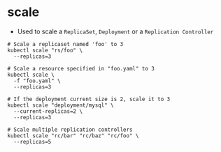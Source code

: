 # scale

- Used to scale a `ReplicaSet`, `Deployment` or a `Replication Controller`

```shell
# Scale a replicaset named 'foo' to 3
kubectl scale "rs/foo" \
  --replicas=3

# Scale a resource specified in "foo.yaml" to 3
kubectl scale \
  -f "foo.yaml" \
  --replicas=3

# If the deployment current size is 2, scale it to 3
kubectl scale "deployment/mysql" \
  --current-replicas=2 \
  --replicas=3

# Scale multiple replication controllers
kubectl scale "rc/bar" "rc/baz" "rc/foo" \
  --replicas=5
```

